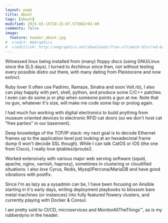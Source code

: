 ```yaml
---
layout: page
title: About
tags: [about]
modified: 2015-03-15T18:25:07.573882+01:00
comments: false
image:
  feature: header_about.jpg
#  credit: WeGraphics
#  creditlink: http://wegraphics.net/downloads/free-ultimate-blurred-background-pack/
---
```


Witnessed linux being installed from (many) floppy discs (using GNU/Linux since
the SLS days). I turned to Archlinux since then, not without testing every
possible distro out there, with many dating from Pleistocene and now extinct.

Ruby lover (I often use Padrino, Ramaze, Sinatra and soon Volt.rb), I also can
play happily with perl, shell, python, and produce some C/C++ patches. I even
can do some js or php when someone points a gun at me. Note that no gun,
whatever it's size, will make me code some lisp or prolog again.

I had much fun working with digital electronics to build anything from museum
oriented devices to electronic RFID cat doors (so we don't host cat "free
parties" in our basement).

Deep knowledge of the TCP/IP stack: my next goal is to decode Ethernet frames up
to the application level just looking at an hexadecimal frame dump (I won't
decode SSL though). While I can talk CatOS or IOS (the one from Cisco), I really
love iptables/iproute2.

Worked extensively with various major web serving software (squid, apache,
nginx, varnish, haproxy), sometimes in clustering or cloudified situations. I
also _love_ Cyrus, Redis, Mysql/Percona/MariaDB and have good vibrations with
postfix.

Since I'm as lazy as a sysadmin can be, I have been focusing on Ansible starting
in it's early days, writing deployment playbooks to blossom bare metal machines
(or instances) into fully featured flowery clusters, and currently playing with Docker & Consul.

I am pretty sold to CI/CD, microservices and MonitorAllTheThings™, as is my rubberdyno in the header.

